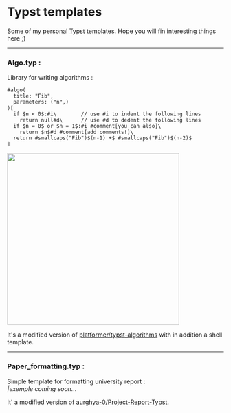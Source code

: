 # Typst templates

Some of my personal [Typst](https://github.com/typst/typst) templates. Hope you will fin interesting things here ;)

---

### Algo.typ :
Library for writing algorithms :
```typst
#algo(
  title: "Fib",
  parameters: ("n",)
)[
  if $n < 0$:#i\        // use #i to indent the following lines
    return null#d\      // use #d to dedent the following lines
  if $n = 0$ or $n = 1$:#i #comment[you can also]\
    return $n$#d #comment[add comments!]\
  return #smallcaps("Fib")$(n-1) +$ #smallcaps("Fib")$(n-2)$
]
```
<img src="https://user-images.githubusercontent.com/40146328/235323240-e59ed7e2-ebb6-4b80-8742-eb171dd3721e.png" width="400px" />

It's a modified version of [platformer/typst-algorithms](https://github.com/platformer/typst-algorithms) with in addition a shell template. 

---

### Paper_formatting.typ :
Simple template for formatting university report : <br>
_|exemple coming soon..._

It' a modified version of [aurghya-0/Project-Report-Typst](https://github.com/aurghya-0/Project-Report-Typst).
